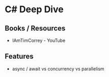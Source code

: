 # C# Deep Dive

## Books / Resources
- IAmTimCorrey - YouTube


## Features
- async / await vs concurrency vs parallelism
